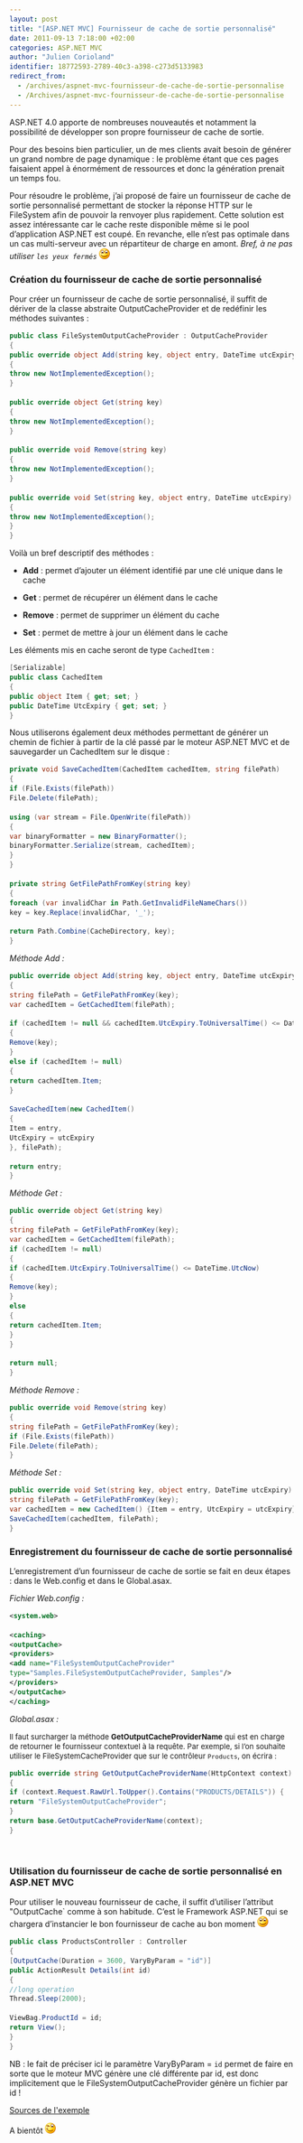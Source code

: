 ```yaml
---
layout: post
title: "[ASP.NET MVC] Fournisseur de cache de sortie personnalisé"
date: 2011-09-13 7:18:00 +02:00
categories: ASP.NET MVC
author: "Julien Corioland"
identifier: 18772593-2789-40c3-a398-c273d5133983
redirect_from:
  - /archives/aspnet-mvc-fournisseur-de-cache-de-sortie-personnalise
  - /Archives/aspnet-mvc-fournisseur-de-cache-de-sortie-personnalise
---
```


ASP.NET 4.0 apporte de nombreuses nouveautés et notamment la possibilité de développer son propre fournisseur de cache de sortie.

Pour des besoins bien particulier, un de mes clients avait besoin de générer un grand nombre de page dynamique : le problème étant que ces pages faisaient appel à énormément de ressources et donc la génération prenait un temps fou.

Pour résoudre le problème, j’ai proposé de faire un fournisseur de cache de sortie personnalisé permettant de stocker la réponse HTTP sur le FileSystem afin de pouvoir la renvoyer plus rapidement. Cette solution est assez intéressante car le cache reste disponible même si le pool d’application ASP.NET est coupé. En revanche, elle n’est pas optimale dans un cas multi-serveur avec un répartiteur de charge en amont. *Bref, à ne pas utiliser `les yeux fermés`* ![image](/images/aspnet-mvc-fournisseur-de-cache-de-sortie-personnalise/666d8c66-c848-4282-bca8-606428d382cb.jpg)

### Création du fournisseur de cache de sortie personnalisé

Pour créer un fournisseur de cache de sortie personnalisé, il suffit de dériver de la classe abstraite OutputCacheProvider et de redéfinir les méthodes suivantes :

```csharp
public class FileSystemOutputCacheProvider : OutputCacheProvider
{
public override object Add(string key, object entry, DateTime utcExpiry)
{
throw new NotImplementedException();
}

public override object Get(string key)
{
throw new NotImplementedException();
}

public override void Remove(string key)
{
throw new NotImplementedException();
}

public override void Set(string key, object entry, DateTime utcExpiry)
{
throw new NotImplementedException();
}
}
```

Voilà un bref descriptif des méthodes :

- **Add** : permet d’ajouter un élément identifié par une clé unique dans le cache

- **Get** : permet de récupérer un élément dans le cache

- **Remove** : permet de supprimer un élément du cache

- **Set** : permet de mettre à jour un élément dans le cache

Les éléments mis en cache seront de type `CachedItem` :

```csharp
[Serializable]
public class CachedItem
{
public object Item { get; set; }
public DateTime UtcExpiry { get; set; }
}
```

Nous utiliserons également deux méthodes permettant de générer un chemin de fichier à partir de la clé passé par le moteur ASP.NET MVC et de sauvegarder un CachedItem sur le disque :

```csharp
private void SaveCachedItem(CachedItem cachedItem, string filePath)
{
if (File.Exists(filePath))
File.Delete(filePath);

using (var stream = File.OpenWrite(filePath))
{
var binaryFormatter = new BinaryFormatter();
binaryFormatter.Serialize(stream, cachedItem);
}
}

private string GetFilePathFromKey(string key)
{
foreach (var invalidChar in Path.GetInvalidFileNameChars())
key = key.Replace(invalidChar, '_');

return Path.Combine(CacheDirectory, key);
}
```

*Méthode Add :*

```csharp
public override object Add(string key, object entry, DateTime utcExpiry)
{
string filePath = GetFilePathFromKey(key);
var cachedItem = GetCachedItem(filePath);

if (cachedItem != null && cachedItem.UtcExpiry.ToUniversalTime() <= DateTime.UtcNow)
{
Remove(key);
}
else if (cachedItem != null)
{
return cachedItem.Item;
}

SaveCachedItem(new CachedItem()
{
Item = entry,
UtcExpiry = utcExpiry
}, filePath);

return entry;
}
```

*Méthode Get :*

```csharp
public override object Get(string key)
{
string filePath = GetFilePathFromKey(key);
var cachedItem = GetCachedItem(filePath);
if (cachedItem != null)
{
if (cachedItem.UtcExpiry.ToUniversalTime() <= DateTime.UtcNow)
{
Remove(key);
}
else
{
return cachedItem.Item;
}
}

return null;
}
```

*Méthode Remove :*

```csharp
public override void Remove(string key)
{
string filePath = GetFilePathFromKey(key);
if (File.Exists(filePath))
File.Delete(filePath);
}
```

*Méthode Set :*

```csharp
public override void Set(string key, object entry, DateTime utcExpiry) {
string filePath = GetFilePathFromKey(key);
var cachedItem = new CachedItem() {Item = entry, UtcExpiry = utcExpiry};
SaveCachedItem(cachedItem, filePath);
}
```

### Enregistrement du fournisseur de cache de sortie personnalisé

L’enregistrement d’un fournisseur de cache de sortie se fait en deux étapes : dans le Web.config et dans le Global.asax.

*Fichier Web.config :*

```xml
<system.web>

<caching>
<outputCache>
<providers>
<add name="FileSystemOutputCacheProvider"
type="Samples.FileSystemOutputCacheProvider, Samples"/>
</providers>
</outputCache>
</caching>
```

*Global.asax :*

<font size="2">Il faut surcharger la méthode **GetOutputCacheProviderName** qui est en charge de retourner le fournisseur contextuel à la requête. Par exemple, si l’on souhaite utiliser le FileSystemCacheProvider que sur le contrôleur `Products`, on écrira :</font>

```csharp
public override string GetOutputCacheProviderName(HttpContext context)
{
if (context.Request.RawUrl.ToUpper().Contains("PRODUCTS/DETAILS")) {
return "FileSystemOutputCacheProvider";
}
return base.GetOutputCacheProviderName(context);
}
```

<br />

### Utilisation du fournisseur de cache de sortie personnalisé en ASP.NET MVC

Pour utiliser le nouveau fournisseur de cache, il suffit d’utiliser l’attribut "OutputCache` comme à son habitude. C’est le Framework ASP.NET qui se chargera d’instancier le bon fournisseur de cache au bon moment ![image](/images/aspnet-mvc-fournisseur-de-cache-de-sortie-personnalise/666d8c66-c848-4282-bca8-606428d382cb.jpg)

```csharp
public class ProductsController : Controller
{
[OutputCache(Duration = 3600, VaryByParam = "id")]
public ActionResult Details(int id)
{
//long operation
Thread.Sleep(2000);

ViewBag.ProductId = id;
return View();
}
}
```

NB : le fait de préciser ici le paramètre VaryByParam = `id` permet de faire en sorte que le moteur MVC génère une clé différente par id, est donc implicitement que le FileSystemOutputCacheProvider génère un fichier par id !

[Sources de l'exemple](http://juliencorioland.blob.core.windows.net/publicfiles/SampleOutputCacheProvider.zip)

A bientôt ![image](/images/aspnet-mvc-fournisseur-de-cache-de-sortie-personnalise/ded6ef76-614f-4147-b652-66bd87ce42a6.jpg)

